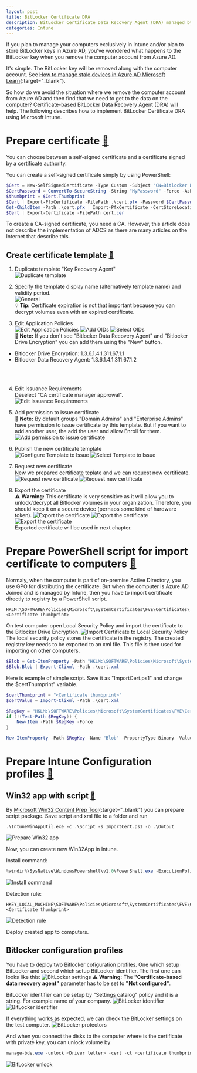 ```yaml
---
layout: post
title: BitLocker Certificate DRA
description: BitLocker Certificate Data Recovery Agent (DRA) managed by Microsoft Intune
categories: Intune
---
```

If you plan to manage your computers exclusively in Intune and/or plan to store BitLocker keys in Azure AD, you've wondered what happens to the BitLocker key when you remove the computer account from Azure AD.

It's simple. The BitLocker key will be removed along with the computer account. See [How to manage stale devices in Azure AD Microsoft Learn](https://learn.microsoft.com/en-us/azure/active-directory/devices/manage-stale-devices#plan-the-cleanup-of-your-stale-devices){:target="_blank"}.

So how do we avoid the situation where we remove the computer account from Azure AD and then find that we need to get to the data on the computer?
Certificate-based BitLocker Data Recovery Agent (DRA) will help. The following describes how to implement BitLocker Certificate DRA using Microsoft Intune.

# **Prepare certificate** [:link:](#Prepare-certificate)
You can choose between a self-signed certificate and a certificate signed by a certificate authority.

You can create a self-signed certificate simply by using PowerShell:
```powershell
$Cert = New-SelfSignedCertificate -Type Custom -Subject "CN=Bitlocker DRA" -TextExtension @("2.5.29.37={text}2.23.133.8.3,1.3.6.1.4.1.311.21.6,1.3.6.1.4.1.311.67.1.1,1.3.6.1.4.1.311.67.1.2") -CertStoreLocation "Cert:\CurrentUser\My\" -HashAlgorithm sha512 -KeySpec KeyExchange
$CertPassword = ConvertTo-SecureString -String "MyPassword" -Force -AsPlainText
$thumbprint = $Cert.Thumbprint
$Cert | Export-PfxCertificate -FilePath .\cert.pfx -Password $CertPassword
Get-ChildItem -Path .\cert.pfx | Import-PfxCertificate -CertStoreLocation "Cert:\LocalMachine\My\" -Password $CertPassword 
$Cert | Export-Certificate -FilePath cert.cer
```

To create a CA-signed certificate, you need a CA. However, this article does not describe the implementation of ADCS as there are many articles on the Internet that describe this.

## Create certificate template [:link:](#Create-Certificate-template)
1. Duplicate template "Key Recovery Agent" \
 ![Duplicate template](/assets/img/20230811-BitLockerDRA/1_DuplicateTemplate.png "Duplicate certificate template Key Recovery Agent")

2. Specify the template display name (alternatively template name) and validity period. \
  ![General](/assets/img/20230811-BitLockerDRA/2_Template_General.png "Tab General - set name and period") \
  :bulb: **Tip:** Certificate expiration is not that important because you can decrypt volumes even with an expired certificate.

3. Edit Application Policies \
  ![Edit Application Policies](/assets/img/20230811-BitLockerDRA/3_Template_Extensions.png "Tab Extensions - edit Applicaiton policies")
  ![Add OIDs](/assets/img/20230811-BitLockerDRA/4_Template_Extensions_Edit.png "Tab Extension - Add Application policies")
  ![Select OIDs](/assets/img/20230811-BitLockerDRA/5_Template_Extensions_Edit_Add.png "Tab Extension - Select OIDs") \
  :memo: **Note:** If you don't see "Bitlocker Data Recovery Agent" and "Bitlocker Drive Encryption" you can add them using the "New" button.
  - Bitlocker Drive Encryption: 1.3.6.1.4.1.311.67.1.1
  - Bitlocker Data Recovery Agent: 1.3.6.1.4.1.311.67.1.2
  <br />
  <br />

4. Edit Issuance Requirements \
  Deselect "CA certificate manager approwal".
  ![Edit Issuance Requirements](/assets/img/20230811-BitLockerDRA/6_Template_IssuanceRequirements.png "Tab Isuance Requirements")

5. Add permission to issue certificate \
  :memo: **Note:** By default groups "Domain Admins" and "Enterprise Admins" have permission to issue certificate by this template. But if you want to add another user, the add the user and allow Enroll for them. \
  ![Add permission to issue certificate](/assets/img/20230811-BitLockerDRA/7_Template_Security.png "Tab Security")

6. Publish the new certificate template \
  ![Configure Template to Issue](/assets/img/20230811-BitLockerDRA/9_Template_to_Issue.png "Configure Template to Issue")
  ![Select Template to Issue](/assets/img/20230811-BitLockerDRA/10_Template_to_Issue_Select.png "Select Template to Issue")

7. Request new certificate \
  New we prepared certificate teplate and we can request new certificate. \
  ![Request new certificate](/assets/img/20230811-BitLockerDRA/11_Request_new_cert.png "Request new certificate")
  ![Request new certificate](/assets/img/20230811-BitLockerDRA/12_Request_new_cert.png "Request new certificate") 

8. Export the certificate \
  :warning: **Warning:** This certificate is very sensitive as it will allow you to unlock/decrypt all Bitlocker volumes in your organization. Therefore, you should keep it on a secure device (perhaps some kind of hardware token). 
  ![Export the certificate](/assets/img/20230811-BitLockerDRA/13_Export_Cert.png "Export the certificate")
  ![Export the certificate](/assets/img/20230811-BitLockerDRA/14_Export_Cert.png "Export the certificate")
  ![Export the certificate](/assets/img/20230811-BitLockerDRA/15_Export_Cert.png "Export the certificate") \
  Exported certificate will be used in next chapter.

# **Prepare PowerShell script for import certificate to computers** [:link:](#Prepare-PowerShell-script-for-import-certificate-to-computers)
Normaly, when the computer is part of on-premise Active Directory, you use GPO for distributing the certificate. But when the computer is Azure AD Joined and is managed by Intune, then you have to import certificate directly to registry by a PowerShell script.
```
HKLM:\SOFTWARE\Policies\Microsoft\SystemCertificates\FVE\Certificates\<Certificate Thumbprint>
```
On test computer open Local Security Policy and import the certificate to the Bitlocker Drive Encryption.
![Import Certificate to Local Security Policy](/assets/img/20230811-BitLockerDRA/16_ImportToSecurityPolicies.png "Import Certificate to Local Security Policy")
The local security policy stores the certificate in the registry. The created registry key needs to be exported to an xml file. This file is then used for importing on other computers.
```powershell
$Blob = Get-ItemProperty -Path "HKLM:\SOFTWARE\Policies\Microsoft\SystemCertificates\FVE\<Certificate thumbprint>" -Name "Blob"
$Blob.Blob | Export-Clixml -Path .\cert.xml
```

Here is example of simple script. Save it as "ImportCert.ps1" and change the $certThumprint" variable.
```powershell
$certThumbprint = "<Certificate thumbprint>"
$certValue = Import-Clixml -Path .\cert.xml

$RegKey = "HKLM:\SOFTWARE\Policies\Microsoft\SystemCertificates\FVE\Certificates\" + $certThumbprint.
if (!(Test-Path $RegKey)) {
    New-Item -Path $RegKey -Force
}

New-ItemProperty -Path $RegKey -Name "Blob" -PropertyType Binary -Value $certValue -Force
```

# **Prepare Intune Configuration profiles** [:link:](#Prepare-Intune-Configuration-profiles)

## Win32 app with script [:link:](#Win32-app-with-script)
By [Microsoft Win32 Content Prep Tool](https://github.com/Microsoft/Microsoft-Win32-Content-Prep-Tool){:target="_blank"} you can prepare script package.
Save script and xml file to a folder and run
```
.\IntuneWinAppUtil.exe -c .\Script -s ImportCert.ps1 -o .\Output
```
![Prepare Win32 app](/assets/img/20230811-BitLockerDRA/17_Win32App.png "Prepare Win32 app")

Now, you can create new Win32App in Intune.

Install command:
```powershell
%windir%\SysNative\WindowsPowershell\v1.0\PowerShell.exe -ExecutionPolicy Bypass -File ImportCert.ps1
```
![Install command](/assets/img/20230811-BitLockerDRA/18_Win32App_InstallCommand.png "Install command")

Detection rule:
```
HKEY_LOCAL_MACHINE\SOFTWARE\Policies\Microsoft\SystemCertificates\FVE\Certificates\<Certificate thumbprint>
```
![Detection rule](/assets/img/20230811-BitLockerDRA/19_Win32App_DetectionRule.png "Detection rule")

Deploy created app to computers.

## Bitlocker configuration profiles
You have to deploy two Bitlocker cofiguration profiles. One which setup BitLocker and second which setup BitLocker identifier.
The first one can looks like this:
![BitLocker settings](/assets/img/20230811-BitLockerDRA/20_BitLocker_settings.png "BitLocker settings") 
:warning: **Warning:** The **"Certificate-based data recovery agent"** parameter has to be set to **"Not configured"**.

BitLocker identifier can be setup by "Settings catalog" policy and it is a string. For example name of your company.
![BitLocker identifier](/assets/img/20230811-BitLockerDRA/21_BitLocker_identifiers.png "BitLocker identifier")
![BitLocker identifier](/assets/img/20230811-BitLockerDRA/22_BitLocker_identifiers.png "BitLocker identifier")

If everything works as expected, we can check the BitLocker settings on the test computer.
![BitLocker protectors](/assets/img/20230811-BitLockerDRA/23_BitLocker_protectors.png "BitLocker protectors")

And when you connect the disks to the computer where is the certificate with private key, you can unlock volume by 
```powershell
manage-bde.exe -unlock <Driver letter> -cert -ct <certificate thumbprint>
```
![BitLocker unlock](/assets/img/20230811-BitLockerDRA/24_BitLocker_unlock.png "BitLocker unlock")